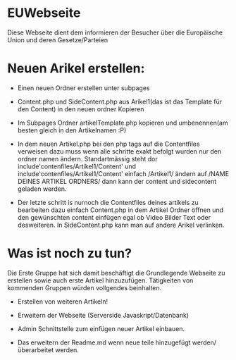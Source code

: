 # EUWebseite
Diese Webseite dient dem informieren der Besucher über die Europäische Union und deren Gesetze/Parteien

# Neuen Arikel erstellen:
* Einen neuen Ordner erstellen unter subpages

* Content.php und SideContent.php aus Arikel1(das ist das Template für den Content) in den neuen ordner Kopieren

* Im Subpages Ordner artikelTemplate.php kopieren und umbenennen(am besten gleich in den Artikelnamen :P)

* In dem neuen Artikel.php bei den php tags auf die Contentfiles verweisen dazu muss wenn alle schritte exakt befolgt wurden nur den ordner namen ändern. Standartmässig steht dor include'contenfiles/Artikel1/Content' und include'contenfiles/Artikel1/Content' einfach /Artikel1/ ändern auf /NAME DEINES ARTIKEL ORDNERS/ dann kann der content und sidecontent geladen werden.

* Der letzte schritt is nurnoch die Contentfiles deines artikels zu bearbeiten dazu einfach Content.php in dem Artikel Ordner öffnen und den gewünschten content einfügen egal ob Video Bilder Text oder desweiteren. In SideContent.php kann man auf andere Arikel verlinken.

# Was ist noch zu tun?
Die Erste Gruppe hat sich damit beschäftigt die Grundlegende Webseite zu erstellen sowie auch erste Artikel hinzuzufügen. Tätigkeiten von kommenden Gruppen würden vollgendes beinhalten.

* Erstellen von weiteren Artikeln!

* Erweitern der Webseite (Serverside Javaskript/Datenbank)

* Admin Schnittstelle zum einfügen neuer Artikel einbauen.

* Das erweitern der Readme.md wenn neue teile hinzugefügt werden/überarbeitet werden.